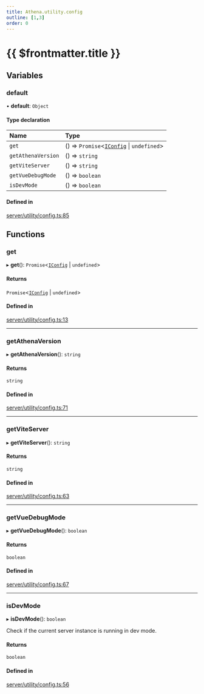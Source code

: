 ```yaml
---
title: Athena.utility.config
outline: [1,3]
order: 0
---
```


# {{ $frontmatter.title }}


## Variables

### default

• **default**: `Object`

#### Type declaration

| Name | Type |
| :------ | :------ |
| `get` | () => `Promise`<[`IConfig`](../interfaces/server_interface_iConfig_IConfig.md) \| `undefined`\> |
| `getAthenaVersion` | () => `string` |
| `getViteServer` | () => `string` |
| `getVueDebugMode` | () => `boolean` |
| `isDevMode` | () => `boolean` |

#### Defined in

[server/utility/config.ts:85](https://github.com/Stuyk/altv-athena/blob/2ba937d/src/core/server/utility/config.ts#L85)

## Functions

### get

▸ **get**(): `Promise`<[`IConfig`](../interfaces/server_interface_iConfig_IConfig.md) \| `undefined`\>

#### Returns

`Promise`<[`IConfig`](../interfaces/server_interface_iConfig_IConfig.md) \| `undefined`\>

#### Defined in

[server/utility/config.ts:13](https://github.com/Stuyk/altv-athena/blob/2ba937d/src/core/server/utility/config.ts#L13)

___

### getAthenaVersion

▸ **getAthenaVersion**(): `string`

#### Returns

`string`

#### Defined in

[server/utility/config.ts:71](https://github.com/Stuyk/altv-athena/blob/2ba937d/src/core/server/utility/config.ts#L71)

___

### getViteServer

▸ **getViteServer**(): `string`

#### Returns

`string`

#### Defined in

[server/utility/config.ts:63](https://github.com/Stuyk/altv-athena/blob/2ba937d/src/core/server/utility/config.ts#L63)

___

### getVueDebugMode

▸ **getVueDebugMode**(): `boolean`

#### Returns

`boolean`

#### Defined in

[server/utility/config.ts:67](https://github.com/Stuyk/altv-athena/blob/2ba937d/src/core/server/utility/config.ts#L67)

___

### isDevMode

▸ **isDevMode**(): `boolean`

Check if the current server instance is running in dev mode.

#### Returns

`boolean`

#### Defined in

[server/utility/config.ts:56](https://github.com/Stuyk/altv-athena/blob/2ba937d/src/core/server/utility/config.ts#L56)
